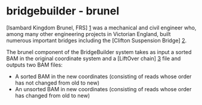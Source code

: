 bridgebuilder - brunel
=============

[Isambard Kingdom Brunel, FRS] [1] was a mechanical and civil engineer who, among many other engineering projects in Victorian England, built numerous important bridges including the [Clifton Suspension Bridge] [2]. 

The brunel component of the BridgeBuilder system takes as input a sorted BAM in the original coordinate system and a [LiftOver chain] [3] file and outputs two BAM files: 
   * A sorted BAM in the new coordinates (consisting of reads whose order has not changed from old to new)
   * An unsorted BAM in new coordinates (consisting of reads whose order has changed from old to new)



[1]: https://en.wikipedia.org/wiki/Isambard_Kingdom_Brunel     "Isambard Kingdom Brunel"
[2]: https://en.wikipedia.org/wiki/Clifton_Suspension_Bridge   "Clifton Suspension Bridge"
[3]: http://genomewiki.ucsc.edu/index.php/Chains_Nets          "Chains and Nets"
